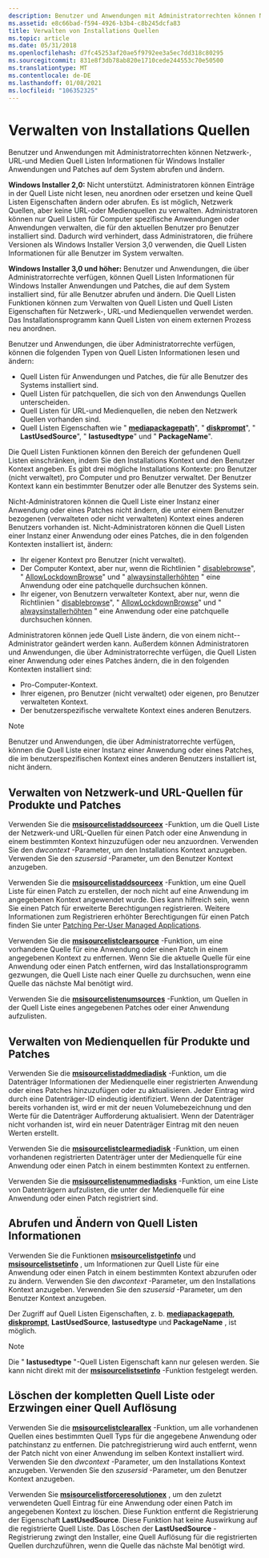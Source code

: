 ```yaml
---
description: Benutzer und Anwendungen mit Administratorrechten können Netzwerk-, URL-und Medien Quell Listen Informationen für Windows Installer Anwendungen und Patches auf dem System abrufen und ändern.
ms.assetid: e8c66bad-f594-4926-b3b4-c8b245dcfa83
title: Verwalten von Installations Quellen
ms.topic: article
ms.date: 05/31/2018
ms.openlocfilehash: d7fc45253af20ae5f9792ee3a5ec7dd318c80295
ms.sourcegitcommit: 831e8f3db78ab820e1710cede244553c70e50500
ms.translationtype: MT
ms.contentlocale: de-DE
ms.lasthandoff: 01/08/2021
ms.locfileid: "106352325"
---
```

# <a name="managing-installation-sources"></a>Verwalten von Installations Quellen

Benutzer und Anwendungen mit Administratorrechten können Netzwerk-, URL-und Medien Quell Listen Informationen für Windows Installer Anwendungen und Patches auf dem System abrufen und ändern.

**Windows Installer 2,0:** Nicht unterstützt. Administratoren können Einträge in der Quell Liste nicht lesen, neu anordnen oder ersetzen und keine Quell Listen Eigenschaften ändern oder abrufen. Es ist möglich, Netzwerk Quellen, aber keine URL-oder Medienquellen zu verwalten. Administratoren können nur Quell Listen für Computer spezifische Anwendungen oder Anwendungen verwalten, die für den aktuellen Benutzer pro Benutzer installiert sind. Dadurch wird verhindert, dass Administratoren, die frühere Versionen als Windows Installer Version 3,0 verwenden, die Quell Listen Informationen für alle Benutzer im System verwalten.

**Windows Installer 3,0 und höher:** Benutzer und Anwendungen, die über Administratorrechte verfügen, können Quell Listen Informationen für Windows Installer Anwendungen und Patches, die auf dem System installiert sind, für alle Benutzer abrufen und ändern. Die Quell Listen Funktionen können zum Verwalten von Quell Listen und Quell Listen Eigenschaften für Netzwerk-, URL-und Medienquellen verwendet werden. Das Installationsprogramm kann Quell Listen von einem externen Prozess neu anordnen.

Benutzer und Anwendungen, die über Administratorrechte verfügen, können die folgenden Typen von Quell Listen Informationen lesen und ändern:

-   Quell Listen für Anwendungen und Patches, die für alle Benutzer des Systems installiert sind.
-   Quell Listen für patchquellen, die sich von den Anwendungs Quellen unterscheiden.
-   Quell Listen für URL-und Medienquellen, die neben den Netzwerk Quellen vorhanden sind.
-   Quell Listen Eigenschaften wie " [**mediapackagepath**](mediapackagepath.md)", " [**diskprompt**](diskprompt.md)", " **LastUsedSource**", " **lastusedtype**" und " **PackageName**".

Die Quell Listen Funktionen können den Bereich der gefundenen Quell Listen einschränken, indem Sie den Installations Kontext und den Benutzer Kontext angeben. Es gibt drei mögliche Installations Kontexte: pro Benutzer (nicht verwaltet), pro Computer und pro Benutzer verwaltet. Der Benutzer Kontext kann ein bestimmter Benutzer oder alle Benutzer des Systems sein.

Nicht-Administratoren können die Quell Liste einer Instanz einer Anwendung oder eines Patches nicht ändern, die unter einem Benutzer bezogenen (verwalteten oder nicht verwalteten) Kontext eines anderen Benutzers vorhanden ist. Nicht-Administratoren können die Quell Listen einer Instanz einer Anwendung oder eines Patches, die in den folgenden Kontexten installiert ist, ändern:

-   Ihr eigener Kontext pro Benutzer (nicht verwaltet).
-   Der Computer Kontext, aber nur, wenn die Richtlinien " [disablebrowse](disablebrowse.md)", " [AllowLockdownBrowse](allowlockdownbrowse.md)" und " [alwaysinstallerhöhten](alwaysinstallelevated.md) " eine Anwendung oder eine patchquelle durchsuchen können.
-   Ihr eigener, von Benutzern verwalteter Kontext, aber nur, wenn die Richtlinien " [disablebrowse](disablebrowse.md)", " [AllowLockdownBrowse](allowlockdownbrowse.md)" und " [alwaysinstallerhöhten](alwaysinstallelevated.md) " eine Anwendung oder eine patchquelle durchsuchen können.

Administratoren können jede Quell Liste ändern, die von einem nicht--Administrator geändert werden kann. Außerdem können Administratoren und Anwendungen, die über Administratorrechte verfügen, die Quell Listen einer Anwendung oder eines Patches ändern, die in den folgenden Kontexten installiert sind:

-   Pro-Computer-Kontext.
-   Ihrer eigenen, pro Benutzer (nicht verwaltet) oder eigenen, pro Benutzer verwalteten Kontext.
-   Der benutzerspezifische verwaltete Kontext eines anderen Benutzers.

> [!Note]  
> Benutzer und Anwendungen, die über Administratorrechte verfügen, können die Quell Liste einer Instanz einer Anwendung oder eines Patches, die im benutzerspezifischen Kontext eines anderen Benutzers installiert ist, nicht ändern.

 

## <a name="managing-network-and-url-sources-for-products-and-patches"></a>Verwalten von Netzwerk-und URL-Quellen für Produkte und Patches

Verwenden Sie die [**msisourcelistaddsourceex**](/windows/desktop/api/Msi/nf-msi-msisourcelistaddsourceexa) -Funktion, um die Quell Liste der Netzwerk-und URL-Quellen für einen Patch oder eine Anwendung in einem bestimmten Kontext hinzuzufügen oder neu anzuordnen. Verwenden Sie den *dwcontext* -Parameter, um den Installations Kontext anzugeben. Verwenden Sie den *szusersid* -Parameter, um den Benutzer Kontext anzugeben.

Verwenden Sie die [**msisourcelistaddsourceex**](/windows/desktop/api/Msi/nf-msi-msisourcelistaddsourceexa) -Funktion, um eine Quell Liste für einen Patch zu erstellen, der noch nicht auf eine Anwendung im angegebenen Kontext angewendet wurde. Dies kann hilfreich sein, wenn Sie einen Patch für erweiterte Berechtigungen registrieren. Weitere Informationen zum Registrieren erhöhter Berechtigungen für einen Patch finden Sie unter [Patching Per-User Managed Applications](patching-per-user-managed-applications.md).

Verwenden Sie die [**msisourcelistclearsource**](/windows/desktop/api/Msi/nf-msi-msisourcelistclearsourcea) -Funktion, um eine vorhandene Quelle für eine Anwendung oder einen Patch in einem angegebenen Kontext zu entfernen. Wenn Sie die aktuelle Quelle für eine Anwendung oder einen Patch entfernen, wird das Installationsprogramm gezwungen, die Quell Liste nach einer Quelle zu durchsuchen, wenn eine Quelle das nächste Mal benötigt wird.

Verwenden Sie die [**msisourcelistenumsources**](/windows/desktop/api/Msi/nf-msi-msisourcelistenumsourcesa) -Funktion, um Quellen in der Quell Liste eines angegebenen Patches oder einer Anwendung aufzulisten.

## <a name="managing-media-sources-for-products-and-patches"></a>Verwalten von Medienquellen für Produkte und Patches

Verwenden Sie die [**msisourcelistaddmediadisk**](/windows/desktop/api/Msi/nf-msi-msisourcelistaddmediadiska) -Funktion, um die Datenträger Informationen der Medienquelle einer registrierten Anwendung oder eines Patches hinzuzufügen oder zu aktualisieren. Jeder Eintrag wird durch eine Datenträger-ID eindeutig identifiziert. Wenn der Datenträger bereits vorhanden ist, wird er mit der neuen Volumebezeichnung und den Werte für die Datenträger Aufforderung aktualisiert. Wenn der Datenträger nicht vorhanden ist, wird ein neuer Datenträger Eintrag mit den neuen Werten erstellt.

Verwenden Sie die [**msisourcelistclearmediadisk**](/windows/desktop/api/Msi/nf-msi-msisourcelistclearmediadiska) -Funktion, um einen vorhandenen registrierten Datenträger unter der Medienquelle für eine Anwendung oder einen Patch in einem bestimmten Kontext zu entfernen.

Verwenden Sie die [**msisourcelistenummediadisks**](/windows/desktop/api/Msi/nf-msi-msisourcelistenummediadisksa) -Funktion, um eine Liste von Datenträgern aufzulisten, die unter der Medienquelle für eine Anwendung oder einen Patch registriert sind.

## <a name="retrieval-and-modification-of-source-list-information"></a>Abrufen und Ändern von Quell Listen Informationen

Verwenden Sie die Funktionen [**msisourcelistgetinfo**](/windows/desktop/api/Msi/nf-msi-msisourcelistgetinfoa) und [**msisourcelistsetinfo**](/windows/desktop/api/Msi/nf-msi-msisourcelistsetinfoa) , um Informationen zur Quell Liste für eine Anwendung oder einen Patch in einem bestimmten Kontext abzurufen oder zu ändern. Verwenden Sie den *dwcontext* -Parameter, um den Installations Kontext anzugeben. Verwenden Sie den *szusersid* -Parameter, um den Benutzer Kontext anzugeben.

Der Zugriff auf Quell Listen Eigenschaften, z. b. [**mediapackagepath**](mediapackagepath.md), [**diskprompt**](diskprompt.md), **LastUsedSource**, **lastusedtype** und **PackageName** , ist möglich.

> [!Note]  
> Die " **lastusedtype** "-Quell Listen Eigenschaft kann nur gelesen werden. Sie kann nicht direkt mit der [**msisourcelistsetinfo**](/windows/desktop/api/Msi/nf-msi-msisourcelistsetinfoa) -Funktion festgelegt werden.

 

## <a name="clearing-the-complete-source-list-or-forcing-a-source-resolution"></a>Löschen der kompletten Quell Liste oder Erzwingen einer Quell Auflösung

Verwenden Sie die [**msisourcelistclearallex**](/windows/desktop/api/Msi/nf-msi-msisourcelistclearallexa) -Funktion, um alle vorhandenen Quellen eines bestimmten Quell Typs für die angegebene Anwendung oder patchinstanz zu entfernen. Die patchregistrierung wird auch entfernt, wenn der Patch nicht von einer Anwendung im selben Kontext installiert wird. Verwenden Sie den *dwcontext* -Parameter, um den Installations Kontext anzugeben. Verwenden Sie den *szusersid* -Parameter, um den Benutzer Kontext anzugeben.

Verwenden Sie [**msisourcelistforceresolutionex**](/windows/desktop/api/Msi/nf-msi-msisourcelistforceresolutionexa) , um den zuletzt verwendeten Quell Eintrag für eine Anwendung oder einen Patch im angegebenen Kontext zu löschen. Diese Funktion entfernt die Registrierung der Eigenschaft **LastUsedSource**. Diese Funktion hat keine Auswirkung auf die registrierte Quell Liste. Das Löschen der **LastUsedSource** -Registrierung zwingt den Installer, eine Quell Auflösung für die registrierten Quellen durchzuführen, wenn die Quelle das nächste Mal benötigt wird.

 

 



